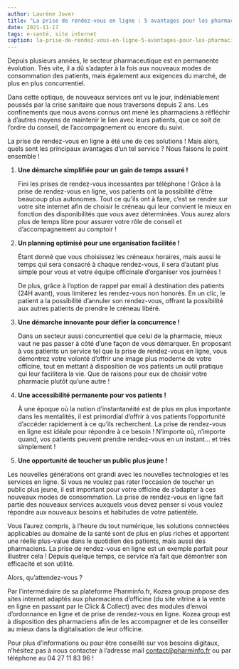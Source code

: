```yaml
---
author: Laurène Jover
title: "La prise de rendez-vous en ligne : 5 avantages pour les pharmacies !"
date: 2021-11-17
tags: e-santé, site internet
caption: la-prise-de-rendez-vous-en-ligne-5-avantages-pour-les-pharmacies.webp
---
```



Depuis plusieurs années, le secteur pharmaceutique est en permanente évolution. Très vite, il a dû s’adapter à la fois aux nouveaux modes de consommation des patients, mais également aux exigences du marché, de plus en plus concurrentiel.

Dans cette optique, de nouveaux services ont vu le jour, indéniablement poussés par la crise sanitaire que nous traversons depuis 2 ans. Les confinements que nous avons connus ont mené les pharmaciens à réfléchir à d’autres moyens de maintenir le lien avec leurs patients, que ce soit de l’ordre du conseil, de l’accompagnement ou encore du suivi.

La prise de rendez-vous en ligne a été une de ces solutions ! Mais alors, quels sont les principaux avantages d’un tel service ? Nous faisons le point ensemble !

1. **Une démarche simplifiée pour un gain de temps assuré !**

    Fini les prises de rendez-vous incessantes par téléphone ! Grâce à la prise de rendez-vous en ligne, vos patients ont la possibilité d’être beaucoup plus autonomes. Tout ce qu’ils ont à faire, c’est se rendre sur votre site internet afin de choisir le créneau qui leur convient le mieux en fonction des disponibilités que vous avez déterminées. Vous aurez alors plus de temps libre pour assurer votre rôle de conseil et d’accompagnement au comptoir !

2. **Un planning optimisé pour une organisation facilitée !**

    Étant donné que vous choisissez les créneaux horaires, mais aussi le temps qui sera consacré à chaque rendez-vous, il sera d’autant plus simple pour vous et votre équipe officinale d’organiser vos journées !

    De plus, grâce à l’option de rappel par email à destination des patients (24H avant), vous limiterez les rendez-vous non honorés. En un clic, le patient a la possibilité d’annuler son rendez-vous, offrant la possibilité aux autres patients de prendre le créneau libéré.

3. **Une démarche innovante pour défier la concurrence !**

    Dans un secteur aussi concurrentiel que celui de la pharmacie, mieux vaut ne pas passer à côté d’une façon de vous démarquer. En proposant à vos patients un service tel que la prise de rendez-vous en ligne, vous démontrez votre volonté d’offrir une image plus moderne de votre officine, tout en mettant à disposition de vos patients un outil pratique qui leur facilitera la vie. Que de raisons pour eux de choisir votre pharmacie plutôt qu’une autre !

4. **Une accessibilité permanente pour vos patients !**

    À une époque où la notion d’instantanéité est de plus en plus importante dans les mentalités, il est primordial d’offrir à vos patients l’opportunité d’accéder rapidement à ce qu’ils recherchent. La prise de rendez-vous en ligne est idéale pour répondre à ce besoin ! N’importe où, n’importe quand, vos patients peuvent prendre rendez-vous en un instant… et très simplement !

5. **Une opportunité de toucher un public plus jeune !**

Les nouvelles générations ont grandi avec les nouvelles technologies et les services en ligne. Si vous ne voulez pas rater l’occasion de toucher un public plus jeune, il est important pour votre officine de s’adapter à ces nouveaux modes de consommation. La prise de rendez-vous en ligne fait partie des nouveaux services auxquels vous devez penser si vous voulez répondre aux nouveaux besoins et habitudes de votre patientèle.

Vous l’aurez compris, à l’heure du tout numérique, les solutions connectées applicables au domaine de la santé sont de plus en plus riches et apportent une réelle plus-value dans le quotidien des patients, mais aussi des pharmaciens. La prise de rendez-vous en ligne est un exemple parfait pour illustrer cela ! Depuis quelque temps, ce service n’a fait que démontrer son efficacité et son utilité.

Alors, qu’attendez-vous ?

Par l’intermédiaire de sa plateforme Pharminfo.fr, Kozea group propose des sites internet adaptés aux pharmaciens d’officine (du site vitrine à la vente en ligne en passant par le Click & Collect) avec des modules d’envoi d’ordonnance en ligne et de prise de rendez-vous en ligne.  Kozea group est à disposition des pharmaciens afin de les accompagner et de les conseiller au mieux dans la digitalisation de leur officine.

Pour plus d’informations ou pour être conseillé sur vos besoins digitaux, n’hésitez pas à nous contacter à l’adresse mail contact@pharminfo.fr ou par téléphone au 04 27 11 83 96 !